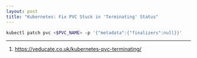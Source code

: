 ```yaml
---
layout: post
title: "Kubernetes: Fix PVC Stuck in 'Terminating' Status"
---
```



```bash
kubectl patch pvc <$PVC_NAME> -p '{"metadata":{"finalizers":null}}'
```

---
1. <https://veducate.co.uk/kubernetes-pvc-terminating/>
